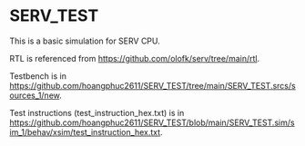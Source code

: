 # SERV_TEST

This is a basic simulation for SERV CPU.

RTL is referenced from https://github.com/olofk/serv/tree/main/rtl.

Testbench is in https://github.com/hoangphuc2611/SERV_TEST/tree/main/SERV_TEST.srcs/sources_1/new.

Test instructions (test_instruction_hex.txt) is in https://github.com/hoangphuc2611/SERV_TEST/blob/main/SERV_TEST.sim/sim_1/behav/xsim/test_instruction_hex.txt.
